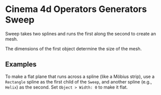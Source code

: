 # Cinema 4d Operators Generators Sweep

Sweep takes two splines and runs the first along the second to create an mesh.

The dimensions of the first object determine the size of the mesh.

## Examples

To make a flat plane that runs across a spline (like a Möbius strip), use a `Rectangle` spline as the first child of the `Sweep`, and another spline (e.g., `Helix`) as the second. Set `Object > Width: 0` to make it flat.
